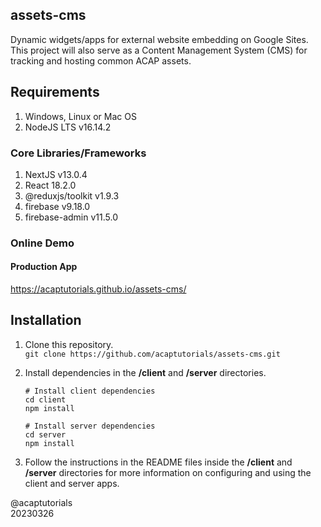 ## assets-cms

Dynamic widgets/apps for external website embedding on Google Sites.<br>
This project will also serve as a Content Management System (CMS) for tracking and hosting common ACAP assets.

## Requirements

1. Windows, Linux or Mac OS
2. NodeJS LTS v16.14.2

### Core Libraries/Frameworks

1. NextJS v13.0.4
2. React 18.2.0
3. @reduxjs/toolkit v1.9.3
4. firebase v9.18.0
5. firebase-admin v11.5.0

### Online Demo

#### Production App
https://acaptutorials.github.io/assets-cms/

## Installation

1. Clone this repository.<br>
`git clone https://github.com/acaptutorials/assets-cms.git`

2. Install dependencies in the **/client** and **/server** directories.<br>
   ```
   # Install client dependencies
   cd client
   npm install

   # Install server dependencies
   cd server
   npm install
   ```

2. Follow the instructions in the README files inside the **/client** and **/server** directories for more information on configuring and using the client and server apps.

@acaptutorials<br>
20230326
